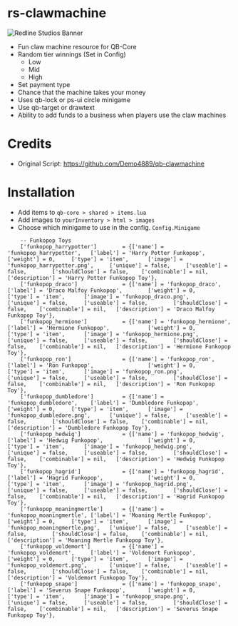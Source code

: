 # rs-clawmachine
![Redline Studios Banner](https://i.imgur.com/VFEXnGd.png)
- Fun claw machine resource for QB-Core
- Random tier winnings (Set in Config)
	- Low
	- Mid
	- High
- Set payment type
- Chance that the machine takes your money
- Uses qb-lock or ps-ui circle minigame
- Use qb-target or drawtext
- Ability to add funds to a business when players use the claw machines

# Credits
- Original Script: https://github.com/Demo4889/qb-clawmachine

# Installation
- Add items to `qb-core > shared > items.lua`
- Add images to `yourInventory > html > images`
- Choose which minigame to use in the config. `Config.Minigame`
```
	-- Funkopop Toys
	['funkopop_harrypotter']		= {['name'] = 'funkopop_harrypotter',	['label'] = 'Harry Potter Funkopop',		['weight'] = 0,		['type'] = 'item',		['image'] = 'funkopop_harrypotter.png',		['unique'] = false,		['useable'] = false,		['shouldClose'] = false,	['combinable'] = nil,	['description'] = 'Harry Potter Funkopop Toy'},
	['funkopop_draco']				= {['name'] = 'funkopop_draco',			['label'] = 'Draco Malfoy Funkopop',		['weight'] = 0,		['type'] = 'item',		['image'] = 'funkopop_draco.png',			['unique'] = false,		['useable'] = false,		['shouldClose'] = false,	['combinable'] = nil,	['description'] = 'Draco Malfoy Funkopop Toy'},
	['funkopop_hermione']			= {['name'] = 'funkopop_hermione',		['label'] = 'Hermione Funkopop',			['weight'] = 0,		['type'] = 'item',		['image'] = 'funkopop_hermione.png',		['unique'] = false,		['useable'] = false,		['shouldClose'] = false,	['combinable'] = nil,	['description'] = 'Hermione Funkopop Toy'},
	['funkopop_ron']				= {['name'] = 'funkopop_ron',			['label'] = 'Ron Funkopop',					['weight'] = 0,		['type'] = 'item',		['image'] = 'funkopop_ron.png',				['unique'] = false,		['useable'] = false,		['shouldClose'] = false,	['combinable'] = nil,	['description'] = 'Ron Funkopop Toy'},
	['funkopop_dumbledore']			= {['name'] = 'funkopop_dumbledore',	['label'] = 'Dumbledore Funkopop',			['weight'] = 0,		['type'] = 'item',		['image'] = 'funkopop_dumbledore.png',		['unique'] = false,		['useable'] = false,		['shouldClose'] = false,	['combinable'] = nil,	['description'] = 'Dumbledore Funkopop Toy'},
	['funkopop_hedwig']				= {['name'] = 'funkopop_hedwig',		['label'] = 'Hedwig Funkopop',				['weight'] = 0,		['type'] = 'item',		['image'] = 'funkopop_hedwig.png',			['unique'] = false,		['useable'] = false,		['shouldClose'] = false,	['combinable'] = nil,	['description'] = 'Hedwig Funkopop Toy'},
	['funkopop_hagrid']				= {['name'] = 'funkopop_hagrid',		['label'] = 'Hagrid Funkopop',				['weight'] = 0,		['type'] = 'item',		['image'] = 'funkopop_hagrid.png',			['unique'] = false,		['useable'] = false,		['shouldClose'] = false,	['combinable'] = nil,	['description'] = 'Hagrid Funkopop Toy'},
	['funkopop_moaningmertle']		= {['name'] = 'funkopop_moaningmertle',	['label'] = 'Moaning Mertle Funkopop',		['weight'] = 0,		['type'] = 'item',		['image'] = 'funkopop_moaningmertle.png',	['unique'] = false,		['useable'] = false,		['shouldClose'] = false,	['combinable'] = nil,	['description'] = 'Moaning Mertle Funkopop Toy'},
	['funkopop_voldemort']			= {['name'] = 'funkopop_voldemort',		['label'] = 'Voldemort Funkopop',			['weight'] = 0,		['type'] = 'item',		['image'] = 'funkopop_voldemort.png',		['unique'] = false,		['useable'] = false,		['shouldClose'] = false,	['combinable'] = nil,	['description'] = 'Voldemort Funkopop Toy'},
	['funkopop_snape']				= {['name'] = 'funkopop_snape',			['label'] = 'Severus Snape Funkopop',		['weight'] = 0,		['type'] = 'item',		['image'] = 'funkopop_snape.png',			['unique'] = false,		['useable'] = false,		['shouldClose'] = false,	['combinable'] = nil,	['description'] = 'Severus Snape Funkopop Toy'},
```

